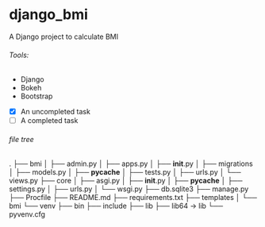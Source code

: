 # django_bmi

A Django project to calculate BMI

###### Tools:
* Django
* Bokeh
* Bootstrap

- [x] An uncompleted task
- [ ] A completed task

###### file tree
.
├── bmi
│   ├── admin.py
│   ├── apps.py
│   ├── __init__.py
│   ├── migrations
│   ├── models.py
│   ├── __pycache__
│   ├── tests.py
│   ├── urls.py
│   └── views.py
├── core
│   ├── asgi.py
│   ├── __init__.py
│   ├── __pycache__
│   ├── settings.py
│   ├── urls.py
│   └── wsgi.py
├── db.sqlite3
├── manage.py
├── Procfile
├── README.md
├── requirements.txt
├── templates
│   └── bmi
└── venv
    ├── bin
    ├── include
    ├── lib
    ├── lib64 -> lib
    └── pyvenv.cfg